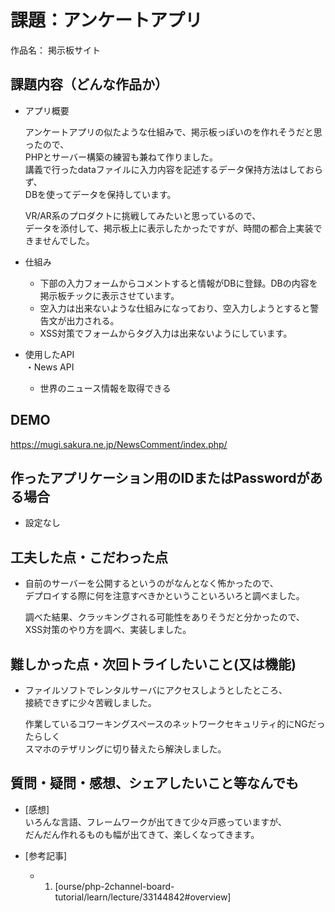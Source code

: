 # 課題：アンケートアプリ

作品名： 掲示板サイト

## 課題内容（どんな作品か）

- アプリ概要  

  アンケートアプリの似たような仕組みで、掲示板っぽいのを作れそうだと思ったので、  
  PHPとサーバー構築の練習も兼ねて作りました。  
  講義で行ったdataファイルに入力内容を記述するデータ保持方法はしておらず、  
  DBを使ってデータを保持しています。  
  
  VR/AR系のプロダクトに挑戦してみたいと思っているので、  
  データを添付して、掲示板上に表示したかったですが、時間の都合上実装できませんでした。

- 仕組み
  - 下部の入力フォームからコメントすると情報がDBに登録。DBの内容を掲示板チックに表示させています。
  - 空入力は出来ないような仕組みになっており、空入力しようとすると警告文が出力される。
  - XSS対策でフォームからタグ入力は出来ないようにしています。

- 使用したAPI  
  ・News API
  - 世界のニュース情報を取得できる
  

## DEMO

https://mugi.sakura.ne.jp/NewsComment/index.php/

## 作ったアプリケーション用のIDまたはPasswordがある場合

- 設定なし

## 工夫した点・こだわった点

- 自前のサーバーを公開するというのがなんとなく怖かったので、  
  デプロイする際に何を注意すべきかということいろいろと調べました。  

  調べた結果、クラッキングされる可能性をありそうだと分かったので、  
  XSS対策のやり方を調べ、実装しました。

## 難しかった点・次回トライしたいこと(又は機能)

- ファイルソフトでレンタルサーバにアクセスしようとしたところ、  
  接続できずに少々苦戦しました。  

  作業しているコワーキングスペースのネットワークセキュリティ的にNGだったらしく  
  スマホのテザリングに切り替えたら解決しました。

## 質問・疑問・感想、シェアしたいこと等なんでも

- [感想]  
  いろんな言語、フレームワークが出てきて少々戸惑っていますが、  
  だんだん作れるものも幅が出てきて、楽しくなってきます。  

- [参考記事]
  - 1. [ourse/php-2channel-board-tutorial/learn/lecture/33144842#overview]


